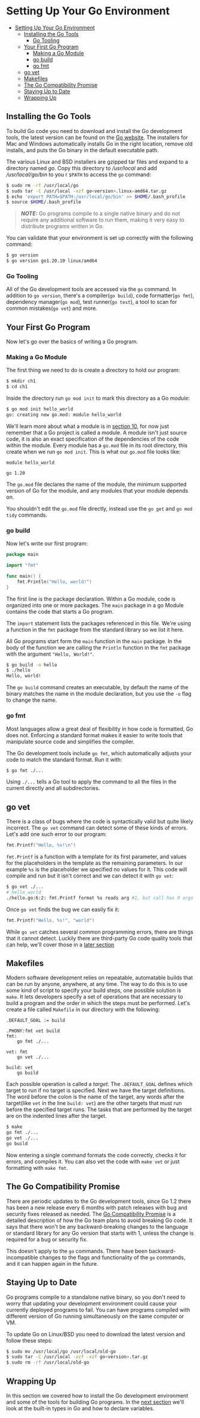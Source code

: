 # Setting Up Your Go Environment

<!--toc:start-->
- [Setting Up Your Go Environment](#setting-up-your-go-environment)
  - [Installing the Go Tools](#installing-the-go-tools)
    - [Go Tooling](#go-tooling)
  - [Your First Go Program](#your-first-go-program)
    - [Making a Go Module](#making-a-go-module)
    - [go build](#go-build)
    - [go fmt](#go-fmt)
  - [go vet](#go-vet)
  - [Makefiles](#makefiles)
  - [The Go Compatibility Promise](#the-go-compatibility-promise)
  - [Staying Up to Date](#staying-up-to-date)
  - [Wrapping Up](#wrapping-up)
<!--toc:end-->

## Installing the Go Tools
To build Go code you need to download and install the Go development tools, the latest version can be found on the [Go website](https://go.dev/dl/). The installers for Mac and Windows automatically installs Go in the right location, remove old installs, and puts the Go binary in the default executable path.

The various Linux and BSD installers are gzipped tar files and expand to a directory named *go*. Copy this directory to */usr/local* and add */usr/local/go/bin* to you r `$PATH` to access the `go` command:
```bash
$ sudo rm -rf /usr/local/go
$ sudo tar -C /usr/local -xzf go<version>.linux-amd64.tar.gz
$ echo 'export PATH=$PATH:/usr/local/go/bin' >> $HOME/.bash_profile
$ source $HOME/.bash_profile
```
> **_NOTE:_** Go programs compile to a single native binary and do not require any additional software to run them, making it very easy to distribute programs written in Go.

You can validate that your environment is set up correctly with the following command:
```bash
$ go version
$ go version go1.20.10 linux/amd64
```
### Go Tooling
All of the Go development tools are accessed via the `go` command. In addition to `go version`, there's a compiler(`go build`), code formatter(`go fmt`), dependency manager(`go mod`), test runner(`go test`), a tool to scan for common mistakes(`go vet`) and more.

## Your First Go Program
Now let's go over the basics of writing a Go program.

### Making a Go Module
The first thing we need to do is create a directory to hold our program:
```bash
$ mkdir ch1
$ cd ch1
```
Inside the directory run `go mod init` to mark this directory as a Go *module*:
```bash
$ go mod init hello_world
go: creating new go.mod: module hello_world
```
We'll learn more about what a module is in [section 10](./10_modules_packages_and_imports.md), for now just remember that a Go project is called a module. A module isn't just source code, it is also an exact specification of the dependencies of the code within the module. Every module has a `go.mod` file in its root directory, this create when we run `go mod init`. This is what our `go.mod` file looks like:
```
module hello_world

go 1.20
```
The `go.mod` file declares the name of the module, the minimum supported version of Go for the module, and any modules that your module depends on.

You shouldn't edit the `go.mod` file directly, instead use the `go get` and `go mod tidy` commands.

### go build
Now let's write our first program:
```go
package main

import "fmt"

func main() {
	fmt.Println("Hello, world!")
}
```
The first line is the package declaration. Within a Go module, code is organized into one or more packages. The `main` package in a go Module contains the code that starts a Go program.

The `import` statement lists the packages referenced in this file. We're using a function in the `fmt` package from the standard library so we list it here.

All Go programs start form the `main` function in the `main` package. In the body of the function we are calling the `Println` function in the `fmt` package with the argument `"Hello, World!"`.
```bash
$ go build -o hello
$ ./hello
Hello, world!
```
The `go build` command creates an executable, by default the name of the binary matches the name in the module declaration, but you use the `-o` flag to change the name. 

### go fmt
Most languages allow a great deal of flexibility in how code is formatted, Go does not. Enforcing a standard format makes it easier to write tools that manipulate source code and simplifies the compiler.

The Go development tools include `go fmt`, which automatically adjusts your code to match the standard format. Run it with:
```bash
$ go fmt ./...
```
Using `./...` tells a Go tool to apply the command to all the files in the current directly and all subdirectories.

## go vet
There is a class of bugs where the code is syntactically valid but quite likely incorrect. The `go vet` command can detect some of these kinds of errors. Let's add one such error to our program:
```go
fmt.Printf("Hello, %s!\n")
```
`fmt.Printf` is a function with a template for its first parameter, and values for the placeholders in the template as the remaining parameters. In our example `%s` is the placeholder we specified no values for it. This code will compile and run but it isn't correct and we can detect it with `go vet`:
```bash
$ go vet ./...
# hello_world
./hello.go:6:2: fmt.Printf format %s reads arg #1, but call has 0 args
```
Once `go vet` finds the bug we can easily fix it:
```go
fmt.Printf("Hello, %s!", "world")
```
While `go vet` catches several common programming errors, there are things that it cannot detect. Luckily there are third-party Go code quality tools that can help, we'll cover those in a [later section](./11_go_tooling.md#code-quality-scanners)

## Makefiles
Modern software development relies on repeatable, automatable builds that can be run by anyone, anywhere, at any time. The way to do this is to use some kind of script to specify your build steps, one possible solution is `make`. It lets developers specify a set of operations that are necessary to build a program and the order in which the steps must be performed. Let's create a file called `Makefile` in our directory with the following:
```
.DEFAULT_GOAL := build

.PHONY:fmt vet build
fmt:
	go fmt ./...

vet: fmt
	go vet ./...

build: vet
	go build
```
Each possible operation is called a *target*. The `.DEFAULT_GOAL` defines which target to run if no target is specified. Next we have the target definitions. The word before the colon is the name of the target, any words after the target(like `vet` in the line `build: vet`) are the other targets that must run before the specified target runs. The tasks that are performed by the target are on the indented lines after the target.
```bash
$ make
go fmt ./...
go vet ./...
go build
```
Now entering a single command formats the code correctly, checks it for errors, and compiles it. You can also vet the code with `make vet` or just formatting with `make fmt`.

## The Go Compatibility Promise
There are periodic updates to the Go development tools, since Go 1.2 there has been a new release every 6 months with patch releases with bug and security fixes released as needed. The [Go Compatibility Promise](https://go.dev/doc/go1compat) is a detailed description of how the Go team plans to avoid breaking Go code. It says that there won't be any backward-breaking changes to the language or standard library for any Go version that starts with 1, unless the change is required for a bug or security fix.

This doesn't apply to the `go` commands. There have been backward-incompatible changes to the flags and functionality of the `go` commands, and it can happen again in the future.

## Staying Up to Date
Go programs compile to a standalone native binary, so you don't need to worry that updating your development environment could cause your currently deployed programs to fail. You can have programs compiled with different version of Go running simultaneously on the same computer or VM.

To update Go on Linux/BSD you need to download the latest version and follow these steps:
```bash
$ sudo mv /usr/local/go /usr/local/old-go
$ sudo tar -C /usr/local -xzf -xzf go<version>.tar.gz
$ sudo rm -rf /usr/local/old-go
```
## Wrapping Up
In this section we covered how to install the Go development environment and some of the tools for building Go programs. In the [next section](./02_predeclared_types_and_declarations.md) we'll look at the built-in types in Go and how to declare variables.

